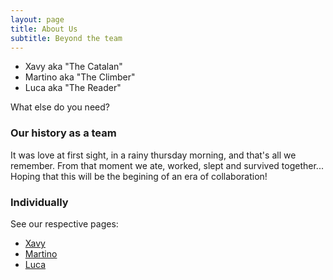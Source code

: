 ```yaml
---
layout: page
title: About Us
subtitle: Beyond the team
---
```


* Xavy aka "The Catalan"
* Martino aka "The Climber"
* Luca aka "The Reader"

What else do you need?

### Our history as a team

It was love at first sight, in a rainy thursday morning, and that's all we remember. From that moment we ate, worked, slept and survived together... Hoping that this will be the begining of an era of collaboration!

### Individually

See our respective pages:
* [Xavy](https://people.epfl.ch/xavier.gilcompanys?lang=en)
* [Martino](https://people.epfl.ch/martino.milani?lang=en)
* [Luca](https://people.epfl.ch/luca.zampieri?lang=en)
